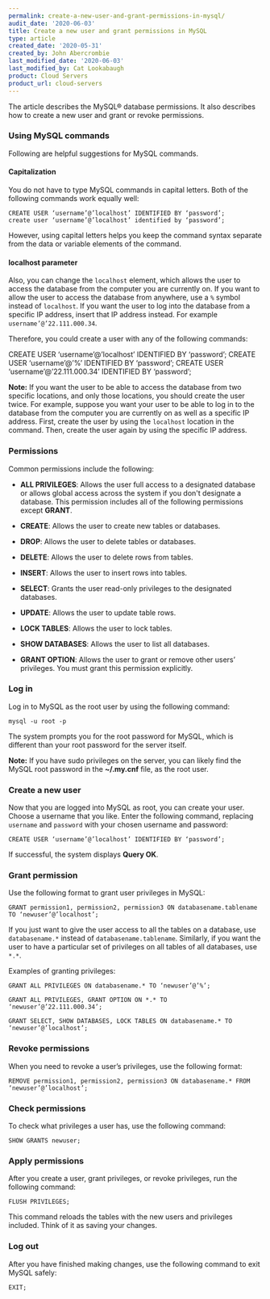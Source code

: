 ```yaml
---
permalink: create-a-new-user-and-grant-permissions-in-mysql/
audit_date: '2020-06-03'
title: Create a new user and grant permissions in MySQL
type: article
created_date: '2020-05-31'
created_by: John Abercrombie
last_modified_date: '2020-06-03'
last_modified_by: Cat Lookabaugh
product: Cloud Servers
product_url: cloud-servers
---
```


The article describes the MySQL&reg; database permissions. It also describes how to create a new
user and grant or revoke permissions.

### Using MySQL commands

Following are helpful suggestions for MySQL commands.

#### Capitalization

You do not have to type MySQL commands in capital letters. Both of the following commands work equally well:

    CREATE USER ‘username’@’localhost’ IDENTIFIED BY ‘password’;
    create user ‘username’@’localhost’ identified by ‘password’;

However, using capital letters helps you keep the command syntax separate from the data or variable elements
of the command.

#### localhost parameter

Also, you can change the `localhost` element, which allows the user to access the database from the computer
you are currently on. If you want to allow the user to access the database from anywhere, use a `%` symbol
instead of `localhost`. If you want the user to log into the database from a specific IP address, insert that
IP address instead. For example `username’@’22.111.000.34`.

Therefore, you could create a user with any of the following commands:

CREATE USER ‘username’@’localhost’ IDENTIFIED BY ‘password’;
CREATE USER ‘username’@’%’ IDENTIFIED BY ‘password’;
CREATE USER ‘username’@’22.111.000.34’ IDENTIFIED BY ‘password’;

**Note:** If you want the user to be able to access the database from two specific locations, and only those
locations, you should create the user twice. For example, suppose you want your user to be able to log in to
the database from the computer you are currently on as well as a specific IP address. First, create the user
by using the `localhost` location in the command. Then, create the user again by using the specific IP address.

### Permissions

Common permissions include the following:

- **ALL PRIVILEGES**: Allows the user full access to a designated database or allows global access across
  the system if you don't designate a database. This permission includes all of the following permissions
  except **GRANT**.

- **CREATE**: Allows the user to create new tables or databases.

- **DROP**: Allows the user to delete tables or databases.

- **DELETE**: Allows the user to delete rows from tables.

- **INSERT**: Allows the user to insert rows into tables.

- **SELECT**: Grants the user read-only privileges to the designated databases.

- **UPDATE**: Allows the user to update table rows.

- **LOCK TABLES**: Allows the user to lock tables.

- **SHOW DATABASES**: Allows the user to list all databases.

- **GRANT OPTION**: Allows the user to grant or remove other users’ privileges. You must grant this permission
  explicitly.

### Log in

Log in to MySQL as the root user by using the following command:

    mysql -u root -p

The system prompts you for the root password for MySQL, which is different than your root password for
the server itself.

**Note:** If you have sudo privileges on the server, you can likely find the MySQL root password in the
**~/.my.cnf** file, as the root user.

### Create a new user

Now that you are logged into MySQL as root, you can create your user. Choose a username that you like.
Enter the following command, replacing `username` and `password` with your chosen username and password:

    CREATE USER ‘username’@’localhost’ IDENTIFIED BY ‘password’;

If successful, the system displays **Query OK**.
  
### Grant permission

Use the following format to grant user privileges in MySQL:

    GRANT permission1, permission2, permission3 ON databasename.tablename TO ‘newuser’@’localhost’;

If you just want to give the user access to all the tables on a database, use `databasename.*` instead
of `databasename.tablename`. Similarly, if you want the user to have a particular set of privileges on
all tables of all databases, use `*.*`.

Examples of granting privileges:

    GRANT ALL PRIVILEGES ON databasename.* TO ‘newuser’@’%’;

    GRANT ALL PRIVILEGES, GRANT OPTION ON *.* TO ‘newuser’@’22.111.000.34’;

    GRANT SELECT, SHOW DATABASES, LOCK TABLES ON databasename.* TO ‘newuser’@’localhost’;

### Revoke permissions

When you need to revoke a user’s privileges, use the following format:

    REMOVE permission1, permission2, permission3 ON databasename.* FROM ‘newuser’@’localhost’;
    
### Check permissions

To check what privileges a user has, use the following command:

    SHOW GRANTS newuser;
    
### Apply permissions

After you create a user, grant privileges, or revoke privileges, run the following command:

    FLUSH PRIVILEGES;

This command reloads the tables with the new users and privileges included. Think of it as saving your changes.

### Log out

After you have finished making changes, use the following command to exit MySQL safely:

    EXIT;

